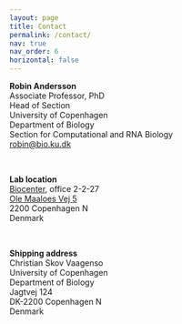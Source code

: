 ```yaml
---
layout: page
title: Contact
permalink: /contact/
nav: true
nav_order: 6
horizontal: false
---
```


<strong>Robin Andersson</strong><br>
Associate Professor, PhD<br>
Head of Section<br>
University of Copenhagen<br>
Department of Biology<br>
Section for Computational and RNA Biology<br>
robin@bio.ku.dk

<br>

<strong>Lab location</strong><br>
<a href="https://www.biocenter.ku.dk/english/map/">Biocenter</a>, office 2-2-27<br>
<a href="https://maps.google.com/maps?f=q&hl=da&geocode=&q=Ole+Maal%C3%B8es+Vej+5+2200+K%C3%B8benhavn+N&sll=55.701833,12.560464&sspn=0.010882,0.026951&ie=UTF8&ll=55.698667,12.557888&spn=0.010883,0.026951&z=16&iwloc=cent&om=1">Ole Maaloes Vej 5</a><br>
2200 Copenhagen N<br>
Denmark<br>

<br>

<strong>Shipping address</strong><br>
Christian Skov Vaagenso<br>
University of Copenhagen<br>
Department of Biology<br>
Jagtvej 124<br>
DK-2200 Copenhagen N<br>
Denmark
<br>

